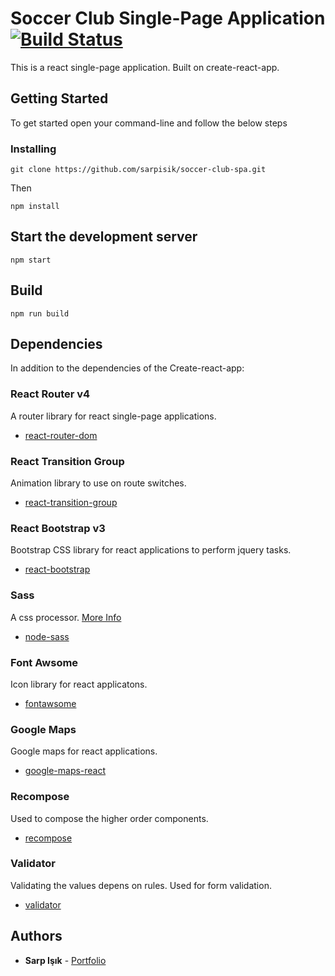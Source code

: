 # Soccer Club Single-Page Application [![Build Status](https://travis-ci.org/sarpisik/soccer-club-spa.svg?branch=master)](https://travis-ci.org/sarpisik/soccer-club-spa)

This is a react single-page application. Built on create-react-app.

## Getting Started

To get started open your command-line and follow the below steps

### Installing

```
git clone https://github.com/sarpisik/soccer-club-spa.git
```

Then

```
npm install
```

## Start the development server

```
npm start
```

## Build

```
npm run build
```

## Dependencies

In addition to the dependencies of the Create-react-app:

### React Router v4

A router library for react single-page applications.

- [react-router-dom](https://www.npmjs.com/package/react-router-dom)

### React Transition Group

Animation library to use on route switches.

- [react-transition-group](https://www.npmjs.com/package/react-transition-group)

### React Bootstrap v3

Bootstrap CSS library for react applications to perform jquery tasks.

- [react-bootstrap](https://www.npmjs.com/package/react-bootstrap)

### Sass

A css processor. [More Info](https://sass-lang.com/)

- [node-sass](https://www.npmjs.com/package/node-sass)

### Font Awsome

Icon library for react applicatons.

- [fontawsome](https://fontawesome.com/how-to-use/on-the-web/using-with/react)

### Google Maps

Google maps for react applications.

- [google-maps-react](https://www.npmjs.com/package/google-maps-react)

### Recompose

Used to compose the higher order components.

- [recompose](https://www.npmjs.com/package/recompose)

### Validator

Validating the values depens on rules. Used for form validation.

- [validator](https://www.npmjs.com/package/validator)

## Authors

- **Sarp Işık** - [Portfolio](https://www.sarpisik.com/)
